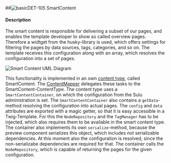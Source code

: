 ##![basic](https://raw.github.com/massiveart/sulu-docs/master/system-requirements/images/basic.png)DET-105 SmartContent
#### Description
The smart content is responsible for delivering a subset of our pages, and enables the template developer to show so called overview pages.
Therefore a widtget from the husky-library is used, which offers settings for filtering the pages by data sources, tags, categories, and so on.
The template receives this configuration along with an array, which resolves the configuration into a set of pages.

![Smart Content UML Diagram](https://raw.github.com/massiveart/sulu-docs/master/detail-specification/images/diagrams/SmartContent.png)

This functionality is implemented in an own [content type](https://github.com/sulu-cmf/docs/blob/master/detail-specification/300-webspaces/DET-301-template-architecture.md#contenttypes), called SmartContent. The [ContentMapper](https://github.com/sulu-cmf/docs/blob/master/detail-specification/300-webspaces/DET-301-template-architecture.md#mapper) delegates these tasks to the SmartContent-ContentType.
The content type uses a `SmartContentContainer`, on which the configuration from the Sulu administration is set. The `SmartContentContainer` also contains a `getData`-method resolving the configuration into actual pages. The `config` and `data` attributes are exported with a magic getter, so that it is easy accessible in a Twig-Template. For this the `NodeRepository` and the `TagManager` has to be injected, which also requires them to be available in the smart content type.
The container also implements its own `serialize`-method, because the preview component serializes this object, which includes not serializable dependencies. At this moment also the configuration is resolved, since the non-serializabe dependencies are required for that.
The container calls the `NodeRepository`, which is capable of returning the pages for the given configuration.
